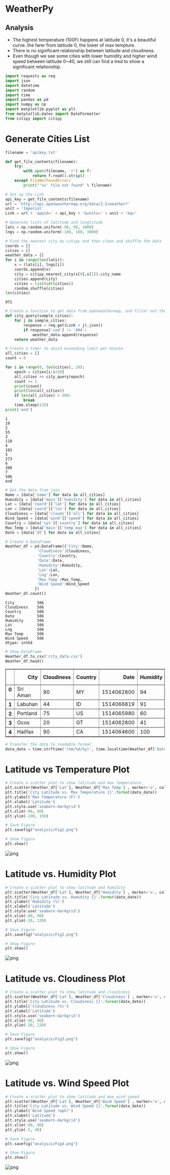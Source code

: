 
# WeatherPy

## Analysis
- The highest temperature (100F) happens at latitude 0, it's a beautiful curve. the farer from latitude 0, the lower of max tempture.
- There is no significant relationship between latitude and cloudiness.
- Even though we see some cities with lower humidity and higher wind speed between latitude 0~40, we still can find a tred to show a significant relationship.


```python
import requests as req
import json
import datetime
import random
import time
import pandas as pd
import numpy as np
import matplotlib.pyplot as plt
from matplotlib.dates import DateFormatter
from citipy import citipy
```

# Generate Cities List


```python
filename = 'apikey.txt'
```


```python
def get_file_contents(filename):
    try:
        with open(filename, 'r') as f:
            return f.read().strip()
    except FileNotFoundError:
        print("'%s' file not found" % filename)
```


```python
# Set up the Link
api_key = get_file_contents(filename)
url = 'http://api.openweathermap.org/data/2.5/weather?'
unit = 'Imperial'
Link = url + 'appid=' + api_key + '&units=' + unit + '&q='

# Generate lists of latitude and longtitude
lats = np.random.uniform(-90, 90, 3000)
lngs = np.random.uniform(-180, 180, 3000)

# Find the nearest city by citipy and then clean and shuffle the data
coords = []
cities = []
weather_data = []
for i in range(len(lats)):
    x = (lats[i], lngs[i])
    coords.append(x)
    city = citipy.nearest_city(x[0],x[1]).city_name
    cities.append(city)
    cities = list(set(cities))
    random.shuffle(cities)
len(cities)
```




    971




```python
# Create a function to get data from openweathermap, and filter out the cities which are not in the database
def city_query(sample_cities):
    for j in sample_cities:
        response = req.get(Link + j).json()
        if response['cod'] != '404':
            weather_data.append(response)
    return weather_data

# Create a timer to avoid exceeding limit per minute
all_cities = []
count = 0

for i in range(0, len(cities), 20):
    epoch = cities[i:i+20]
    all_cities += city_query(epoch)  
    count += 1
    print(count)
    print(len(all_cities))
    if len(all_cities) > 500:
        break
    time.sleep(120)
print('end')
```

    1
    19
    2
    55
    3
    110
    4
    183
    5
    273
    6
    380
    7
    506
    end



```python
# Get the data from json
Name = [data['name'] for data in all_cities]
Humidity = [data['main']['humidity'] for data in all_cities]
Lat = [data['coord']['lat'] for data in all_cities]
Lon = [data['coord']['lon'] for data in all_cities]
Cloudiness = [data['clouds']['all'] for data in all_cities]
Wind_Speed = [data['wind']['speed'] for data in all_cities]
Country = [data['sys']['country'] for data in all_cities]
Max_Temp = [data['main']['temp_max'] for data in all_cities]
Date = [data['dt'] for data in all_cities]

# Create a DataFrame
Weather_df = pd.DataFrame({'City':Name,
              'Cloudiness':Cloudiness,
              'Country':Country,
              'Date':Date,
              'Humidity':Humidity,
              'Lat':Lat,
              'Lng':Lon,
              'Max Temp':Max_Temp,
              'Wind Speed':Wind_Speed
             })
Weather_df.count()
```




    City          506
    Cloudiness    506
    Country       506
    Date          506
    Humidity      506
    Lat           506
    Lng           506
    Max Temp      506
    Wind Speed    506
    dtype: int64




```python
# Show DataFrame
Weather_df.to_csv('city_data.csv')
Weather_df.head()
```




<div>
<style>
    .dataframe thead tr:only-child th {
        text-align: right;
    }

    .dataframe thead th {
        text-align: left;
    }

    .dataframe tbody tr th {
        vertical-align: top;
    }
</style>
<table border="1" class="dataframe">
  <thead>
    <tr style="text-align: right;">
      <th></th>
      <th>City</th>
      <th>Cloudiness</th>
      <th>Country</th>
      <th>Date</th>
      <th>Humidity</th>
      <th>Lat</th>
      <th>Lng</th>
      <th>Max Temp</th>
      <th>Wind Speed</th>
    </tr>
  </thead>
  <tbody>
    <tr>
      <th>0</th>
      <td>Sri Aman</td>
      <td>90</td>
      <td>MY</td>
      <td>1514062800</td>
      <td>94</td>
      <td>1.24</td>
      <td>111.46</td>
      <td>75.20</td>
      <td>0.81</td>
    </tr>
    <tr>
      <th>1</th>
      <td>Labuhan</td>
      <td>44</td>
      <td>ID</td>
      <td>1514066819</td>
      <td>91</td>
      <td>-2.54</td>
      <td>115.51</td>
      <td>74.87</td>
      <td>3.60</td>
    </tr>
    <tr>
      <th>2</th>
      <td>Portland</td>
      <td>75</td>
      <td>US</td>
      <td>1514065980</td>
      <td>60</td>
      <td>45.52</td>
      <td>-122.67</td>
      <td>41.00</td>
      <td>20.80</td>
    </tr>
    <tr>
      <th>3</th>
      <td>Ocos</td>
      <td>20</td>
      <td>GT</td>
      <td>1514062800</td>
      <td>41</td>
      <td>14.51</td>
      <td>-92.19</td>
      <td>93.20</td>
      <td>9.17</td>
    </tr>
    <tr>
      <th>4</th>
      <td>Halifax</td>
      <td>90</td>
      <td>CA</td>
      <td>1514064600</td>
      <td>100</td>
      <td>44.65</td>
      <td>-63.58</td>
      <td>37.40</td>
      <td>19.46</td>
    </tr>
  </tbody>
</table>
</div>




```python
# Transfer the date to readable format
data_date = time.strftime('(%m/%d/%y)', time.localtime(Weather_df['Date'][0]))
```

# Latitude vs Temperature Plot


```python
# Create a scatter plot to show latitude and max temperature
plt.scatter(Weather_df['Lat'], Weather_df['Max Temp'] , marker='o', color='b', edgecolors='black')
plt.title('City Latitude vs. Max Temperature {}'.format(data_date))
plt.ylabel('Max Temperature (F)')
plt.xlabel('Latitude')
plt.style.use('seaborn-darkgrid')
plt.xlim(-90, 90)
plt.ylim(-100, 150)

# Save Figure
plt.savefig("analysis/Fig1.png")

# Show Figure
plt.show()
```


![png](output_12_0.png)


# Latitude vs. Humidity Plot


```python
# Create a scatter plot to show latitude and humidity
plt.scatter(Weather_df['Lat'], Weather_df['Humidity'] , marker='o', color='b', edgecolors='black')
plt.title('City Latitude vs. Humidity {}'.format(data_date))
plt.ylabel('Humidity (%)')
plt.xlabel('Latitude')
plt.style.use('seaborn-darkgrid')
plt.xlim(-90, 90)
plt.ylim(-20, 120)

# Save Figure
plt.savefig("analysis/Fig2.png")

# Show Figure
plt.show()
```


![png](output_14_0.png)


# Latitude vs. Cloudiness Plot


```python
# Create a scatter plot to show latitude and cloudiness
plt.scatter(Weather_df['Lat'], Weather_df['Cloudiness'] , marker='o', color='b', edgecolors='black')
plt.title('City Latitude vs. Cloudiness {}'.format(data_date))
plt.ylabel('Cloudiness (%)')
plt.xlabel('Latitude')
plt.style.use('seaborn-darkgrid')
plt.xlim(-90, 90)
plt.ylim(-20, 120)

# Save Figure
plt.savefig("analysis/Fig3.png")

# Show Figure
plt.show()
```


![png](output_16_0.png)


# Latitude vs. Wind Speed Plot


```python
# Create a scatter plot to show latitude and max wind speed
plt.scatter(Weather_df['Lat'], Weather_df['Wind Speed'] , marker='o', color='b', edgecolors='black')
plt.title('City Latitude vs. Wind Speed {}'.format(data_date))
plt.ylabel('Wind Speed (mph)')
plt.xlabel('Latitude')
plt.style.use('seaborn-darkgrid')
plt.xlim(-90, 90)
plt.ylim(-5, 40)

# Save Figure
plt.savefig("analysis/Fig4.png")

# Show Figure
plt.show()
```


![png](output_18_0.png)

